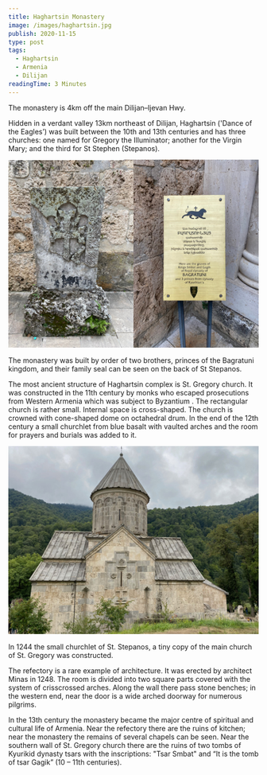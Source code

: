 ```yaml
---
title: Haghartsin Monastery
image: /images/haghartsin.jpg
publish: 2020-11-15
type: post
tags:
  - Haghartsin
  - Armenia
  - Dilijan
readingTime: 3 Minutes
---
```


The monastery is 4km off the main Dilijan–Ijevan Hwy.

<!-- more -->

Hidden in a verdant valley 13km northeast of Dilijan, Haghartsin ('Dance of the Eagles’) was built between the 10th and 13th centuries and has three churches: one named for Gregory the Illuminator; another for the Virgin Mary; and the third for St Stephen (Stepanos). 

![Harghartsin](/images/haghartsin_collection01.jpg)

The monastery was built by order of two brothers, princes of the Bagratuni kingdom, and their family seal can be seen on the back of St Stepanos.

The most ancient structure of Haghartsin complex is St. Gregory church. It was constructed in the 11th century by monks who escaped prosecutions from Western Armenia which was subject to Byzantium . The rectangular church is rather small. Internal space is cross-shaped. The church is crowned with cone-shaped dome on octahedral drum. In the end of the 12th century a small churchlet from blue basalt with vaulted arches and the room for prayers and burials was added to it.

![Harghartsin](/images/haghartsin_collection02.jpg)

In 1244 the small churchlet of St. Stepanos, a tiny copy of the main church of St. Gregory was constructed.

The refectory is a rare example of architecture. It was erected by architect Minas in 1248. The room is divided into two square parts covered with the system of crisscrossed arches. Along the wall there pass stone benches; in the western end, near the door is a wide arched doorway for numerous pilgrims.

In the 13th century the monastery became the major centre of spiritual and cultural life of Armenia. Near the refectory there are the ruins of kitchen; near the monastery the remains of several chapels can be seen. Near the southern wall of St. Gregory church there are the ruins of two tombs of Kyurikid dynasty tsars with the inscriptions: "Tsar Smbat" and “It is the tomb of tsar Gagik” (10 – 11th centuries).
